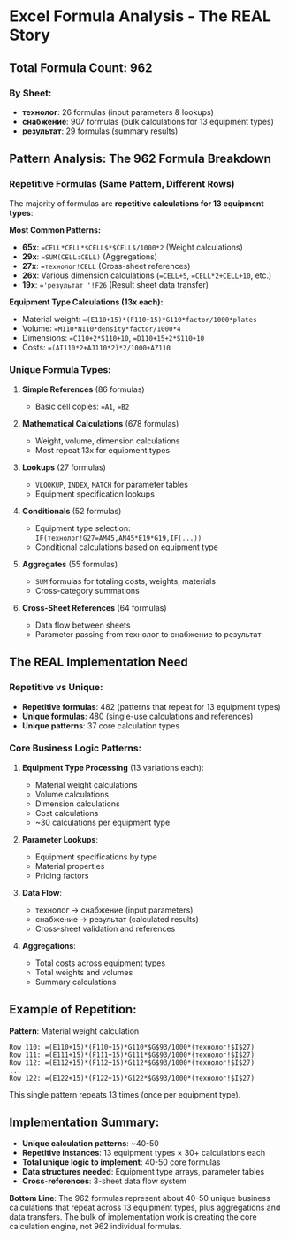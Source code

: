# Excel Formula Analysis - The REAL Story

## Total Formula Count: 962

### By Sheet:

- **технолог**: 26 formulas (input parameters & lookups)
- **снабжение**: 907 formulas (bulk calculations for 13 equipment types)
- **результат**: 29 formulas (summary results)

## Pattern Analysis: The 962 Formula Breakdown

### Repetitive Formulas (Same Pattern, Different Rows)

The majority of formulas are **repetitive calculations for 13 equipment types**:

**Most Common Patterns:**

- **65x**: `=CELL*CELL*$CELL$*$CELL$/1000*2` (Weight calculations)
- **29x**: `=SUM(CELL:CELL)` (Aggregations)
- **27x**: `=технолог!CELL` (Cross-sheet references)
- **26x**: Various dimension calculations (`=CELL+5`, `=CELL*2+CELL+10`, etc.)
- **19x**: `='результат '!F26` (Result sheet data transfer)

**Equipment Type Calculations (13x each):**

- Material weight: `=(E110+15)*(F110+15)*G110*factor/1000*plates`
- Volume: `=M110*N110*density*factor/1000*4`
- Dimensions: `=C110+2*S110+10`, `=D110+15+2*S110+10`
- Costs: `=(AI110*2+AJ110*2)*2/1000+AZ110`

### Unique Formula Types:

1. **Simple References** (86 formulas)
   - Basic cell copies: `=A1`, `=B2`
2. **Mathematical Calculations** (678 formulas)
   - Weight, volume, dimension calculations
   - Most repeat 13x for equipment types
3. **Lookups** (27 formulas)
   - `VLOOKUP`, `INDEX`, `MATCH` for parameter tables
   - Equipment specification lookups
4. **Conditionals** (52 formulas)
   - Equipment type selection: `IF(технолог!G27=AM45,AN45*E19*G19,IF(...))`
   - Conditional calculations based on equipment type
5. **Aggregates** (55 formulas)
   - `SUM` formulas for totaling costs, weights, materials
   - Cross-category summations

6. **Cross-Sheet References** (64 formulas)
   - Data flow between sheets
   - Parameter passing from технолог to снабжение to результат

## The REAL Implementation Need

### Repetitive vs Unique:

- **Repetitive formulas**: 482 (patterns that repeat for 13 equipment types)
- **Unique formulas**: 480 (single-use calculations and references)
- **Unique patterns**: 37 core calculation types

### Core Business Logic Patterns:

1. **Equipment Type Processing** (13 variations each):
   - Material weight calculations
   - Volume calculations
   - Dimension calculations
   - Cost calculations
   - ~30 calculations per equipment type

2. **Parameter Lookups**:
   - Equipment specifications by type
   - Material properties
   - Pricing factors

3. **Data Flow**:
   - технолог → снабжение (input parameters)
   - снабжение → результат (calculated results)
   - Cross-sheet validation and references

4. **Aggregations**:
   - Total costs across equipment types
   - Total weights and volumes
   - Summary calculations

## Example of Repetition:

**Pattern**: Material weight calculation

```excel
Row 110: =(E110+15)*(F110+15)*G110*$G$93/1000*(технолог!$I$27)
Row 111: =(E111+15)*(F111+15)*G111*$G$93/1000*(технолог!$I$27)
Row 112: =(E112+15)*(F112+15)*G112*$G$93/1000*(технолог!$I$27)
...
Row 122: =(E122+15)*(F122+15)*G122*$G$93/1000*(технолог!$I$27)
```

This single pattern repeats 13 times (once per equipment type).

## Implementation Summary:

- **Unique calculation patterns**: ~40-50
- **Repetitive instances**: 13 equipment types × 30+ calculations each
- **Total unique logic to implement**: 40-50 core formulas
- **Data structures needed**: Equipment type arrays, parameter tables
- **Cross-references**: 3-sheet data flow system

**Bottom Line**: The 962 formulas represent about 40-50 unique business calculations that repeat across 13 equipment types, plus aggregations and data transfers. The bulk of implementation work is creating the core calculation engine, not 962 individual formulas.
